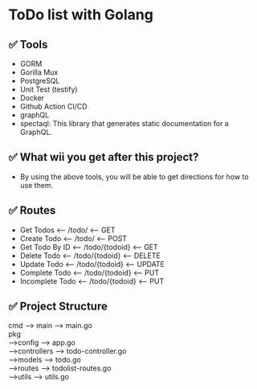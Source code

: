 # ToDo list with Golang

## ✅ Tools

- GORM
- Gorilla Mux
- PostgreSQL
- Unit Test (testify)
- Docker
- Github Action CI/CD
- graphQL
- spectaql: This library that generates static documentation for a GraphQL.

## ✅ What wii you get after this project?

- By using the above tools, you will be able to get directions for how to use them.

## ✅ Routes

- Get Todos <-- /todo/ <-- GET
- Create Todo <-- /todo/ <-- POST
- Get Todo By ID <-- /todo/{todoid} <-- GET
- Delete Todo <-- /todo/{todoid} <-- DELETE
- Update Todo <-- /todo/{todoid} <-- UPDATE
- Complete Todo <-- /todo/{todoid} <-- PUT
- Incomplete Todo <-- /todo/{todoid} <-- PUT

## ✅ Project Structure

cmd --> main --> main.go <br>
pkg <br>
-->config --> app.go<br>
-->controllers --> todo-controller.go<br>
-->models --> todo.go<br>
-->routes --> todolist-routes.go<br>
-->utils --> utils.go<br>
